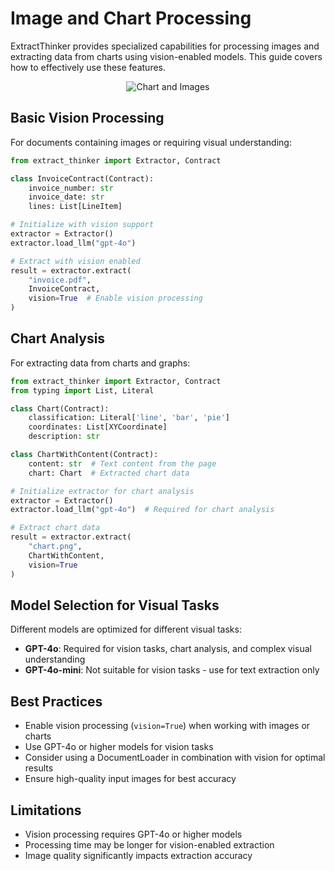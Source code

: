 # Image and Chart Processing

ExtractThinker provides specialized capabilities for processing images and extracting data from charts using vision-enabled models. This guide covers how to effectively use these features.

<div align="center">
  <img src="../../../assets/chart_and_images.png" alt="Chart and Images">
</div>

## Basic Vision Processing

For documents containing images or requiring visual understanding:

```python
from extract_thinker import Extractor, Contract

class InvoiceContract(Contract):
    invoice_number: str
    invoice_date: str
    lines: List[LineItem]

# Initialize with vision support
extractor = Extractor()
extractor.load_llm("gpt-4o")

# Extract with vision enabled
result = extractor.extract(
    "invoice.pdf",
    InvoiceContract,
    vision=True  # Enable vision processing
)
```

## Chart Analysis

For extracting data from charts and graphs:

```python
from extract_thinker import Extractor, Contract
from typing import List, Literal

class Chart(Contract):
    classification: Literal['line', 'bar', 'pie']
    coordinates: List[XYCoordinate]
    description: str

class ChartWithContent(Contract):
    content: str  # Text content from the page
    chart: Chart  # Extracted chart data

# Initialize extractor for chart analysis
extractor = Extractor()
extractor.load_llm("gpt-4o")  # Required for chart analysis

# Extract chart data
result = extractor.extract(
    "chart.png",
    ChartWithContent,
    vision=True
)
```

## Model Selection for Visual Tasks

Different models are optimized for different visual tasks:

- **GPT-4o**: Required for vision tasks, chart analysis, and complex visual understanding
- **GPT-4o-mini**: Not suitable for vision tasks - use for text extraction only

## Best Practices

- Enable vision processing (`vision=True`) when working with images or charts
- Use GPT-4o or higher models for vision tasks
- Consider using a DocumentLoader in combination with vision for optimal results
- Ensure high-quality input images for best accuracy

## Limitations

- Vision processing requires GPT-4o or higher models
- Processing time may be longer for vision-enabled extraction
- Image quality significantly impacts extraction accuracy
